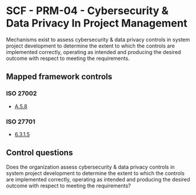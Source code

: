 # SCF - PRM-04 - Cybersecurity & Data Privacy In Project Management
Mechanisms exist to assess cybersecurity & data privacy controls in system project development to determine the extent to which the controls are implemented correctly, operating as intended and producing the desired outcome with respect to meeting the requirements.
## Mapped framework controls
### ISO 27002
- [A.5.8](../iso27002/a-5.md#a58)
  
### ISO 27701
- [6.3.1.5](../iso27701/6315.md)
  
## Control questions
Does the organization assess cybersecurity & data privacy controls in system project development to determine the extent to which the controls are implemented correctly, operating as intended and producing the desired outcome with respect to meeting the requirements?
  